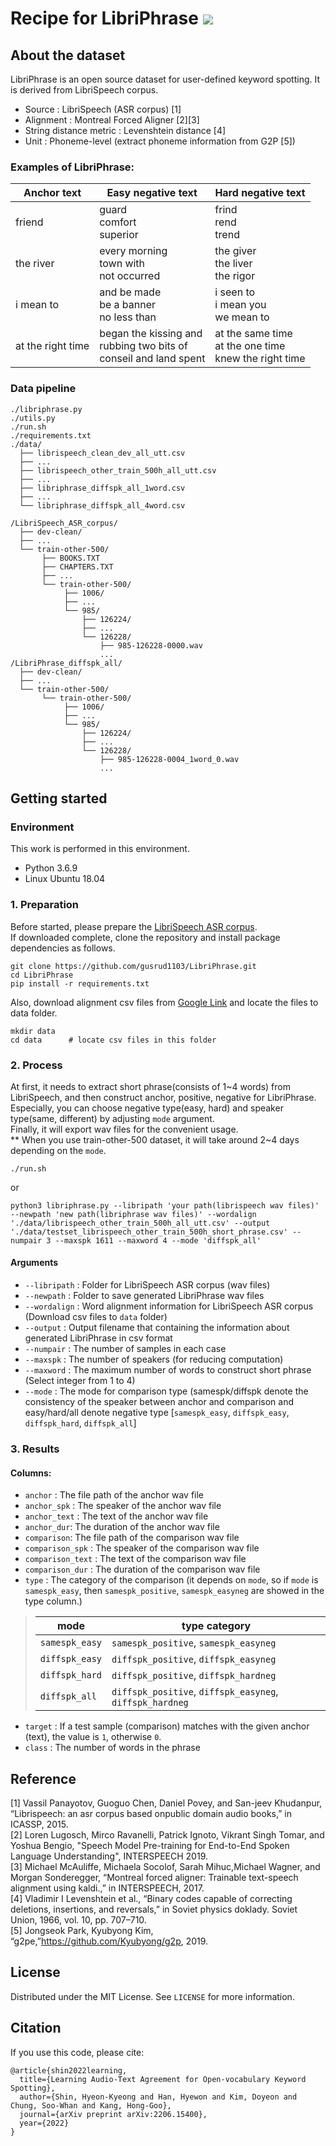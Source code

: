 # Recipe for LibriPhrase <img src="https://img.shields.io/github/license/gusrud1103/LibriPhrase"/></a>
## About the dataset
LibriPhrase is an open source dataset for user-defined keyword spotting.
It is derived from LibriSpeech corpus.
* Source : LibriSpeech (ASR corpus) [1]
* Alignment : Montreal Forced Aligner [2][3]
* String distance metric : Levenshtein distance [4]
* Unit : Phoneme-level (extract phoneme information from G2P [5])

### Examples of LibriPhrase:
|Anchor text|Easy negative text|Hard negative text|
|----|----|----|
|friend|guard<br/>comfort<br/>superior|frind<br/>rend<br/>trend|
|the river|every morning<br/>town with<br/>not occurred|the giver<br/>the liver<br/>the rigor|
|i mean to|and be made<br/>be a banner<br/>no less than|i seen to<br/>i mean you<br/>we mean to|
|at the right time|began the kissing and<br/>rubbing two bits of<br/>conseil and land spent|at the same time<br/>at the one time<br/>knew the right time|

### Data pipeline
```
./libriphrase.py
./utils.py
./run.sh
./requirements.txt
./data/
  ├── librispeech_clean_dev_all_utt.csv
  ├── ...
  ├── librispeech_other_train_500h_all_utt.csv
  ├── ...
  ├── libriphrase_diffspk_all_1word.csv
  ├── ...
  └── libriphrase_diffspk_all_4word.csv
  
/LibriSpeech_ASR_corpus/
  ├── dev-clean/
  ├── ...
  └── train-other-500/
       ├── BOOKS.TXT
       ├── CHAPTERS.TXT
       ├── ...
       └── train-other-500/
            ├── 1006/
            ├── ...
            └── 985/
                ├── 126224/       
                ├── ...
                └── 126228/
                    ├── 985-126228-0000.wav
                    ...
/LibriPhrase_diffspk_all/
  ├── dev-clean/
  ├── ...
  └── train-other-500/
       └── train-other-500/
            ├── 1006/
            ├── ...
            └── 985/
                ├── 126224/       
                ├── ...
                └── 126228/
                    ├── 985-126228-0004_1word_0.wav
                    ...

```

## Getting started
### Environment
This work is performed in this environment. 
* Python 3.6.9
* Linux Ubuntu 18.04

### 1. Preparation
Before started, please prepare the [LibriSpeech ASR corpus](https://www.openslr.org/12). <br/>
If downloaded complete, clone the repository and install package dependencies as follows.
```
git clone https://github.com/gusrud1103/LibriPhrase.git
cd LibriPhrase
pip install -r requirements.txt
```
Also, download alignment csv files from [Google Link](https://drive.google.com/drive/folders/1wfojzLc_RmYpjKoR89uneZbvSXgDTZDV?usp=sharing) and locate the files to data folder.
```
mkdir data
cd data      # locate csv files in this folder
```

### 2. Process
At first, it needs to extract short phrase(consists of 1\~4 words) from LibriSpeech, and then construct anchor, positive, negative for LibriPhrase. <br/>
Especially, you can choose negative type(easy, hard) and speaker type(same, different) by adjusting ```mode``` argument. <br/>
Finally, it will export wav files for the convenient usage. <br/>
** When you use train-other-500 dataset, it will take around 2\~4 days depending on the ```mode```.
```
./run.sh
```
or
```
python3 libriphrase.py --libripath 'your path(librispeech wav files)' --newpath 'new path(libriphrase wav files)' --wordalign './data/librispeech_other_train_500h_all_utt.csv' --output './data/testset_librispeech_other_train_500h_short_phrase.csv' --numpair 3 --maxspk 1611 --maxword 4 --mode 'diffspk_all'
```
#### Arguments
* ```--libripath``` : Folder for LibriSpeech ASR corpus (wav files)
* ```--newpath``` : Folder to save generated LibriPhrase wav files
* ```--wordalign``` : Word alignment information for LibriSpeech ASR corpus (Download csv files to ```data``` folder)
* ```--output``` : Output filename that containing the information about generated LibriPhrase in csv format
* ```--numpair``` : The number of samples in each case 
* ```--maxspk``` : The number of speakers (for reducing computation)
* ```--maxword``` : The maximum number of words to construct short phrase (Select integer from 1 to 4) <br/>
* ```--mode``` : The mode for comparison type (samespk/diffspk denote the consistency of the speaker between anchor and comparison and easy/hard/all denote negative type [```samespk_easy```, ```diffspk_easy```, ```diffspk_hard```, ```diffspk_all```]

### 3. Results
#### Columns:
* ```anchor``` : The file path of the anchor wav file
* ```anchor_spk``` : The speaker of the anchor wav file
* ```anchor_text``` : The text of the anchor wav file
* ```anchor_dur```: The duration of the anchor wav file
* ```comparison```: The file path of the comparison wav file
* ```comparison_spk``` : The speaker of the comparison wav file
* ```comparison_text``` : The text of the comparison wav file
* ```comparison_dur``` : The duration of the comparison wav file
* ```type``` : The category of the comparison (it depends on ```mode```, so if ```mode``` is ```samespk_easy```, then ```samespk_positive```, ```samespk_easyneg``` are showed in the type column.)
>|mode|type category|
>|----|--------|
>|```samespk_easy```|```samespk_positive```, ```samespk_easyneg```|
>|```diffspk_easy```|```diffspk_positive```, ```diffspk_easyneg```|
>|```diffspk_hard```|```diffspk_positive```, ```diffspk_hardneg```|
>|```diffspk_all```|```diffspk_positive```, ```diffspk_easyneg```, ```diffspk_hardneg```|
* ```target``` : If a test sample (comparison) matches with the given anchor (text), the value is ```1```, otherwise ```0```. 
* ```class``` : The number of words in the phrase

## Reference
[1] Vassil Panayotov, Guoguo Chen, Daniel Povey, and San-jeev Khudanpur, “Librispeech:  an asr corpus based onpublic domain audio books,” in ICASSP, 2015.<br/>
[2] Loren Lugosch, Mirco Ravanelli, Patrick Ignoto, Vikrant Singh Tomar, and Yoshua Bengio, "Speech Model Pre-training for End-to-End Spoken Language Understanding", INTERSPEECH 2019. <br/>
[3] Michael McAuliffe, Michaela Socolof,  Sarah  Mihuc,Michael Wagner, and Morgan Sonderegger, “Montreal forced  aligner: Trainable text-speech alignment using kaldi.,” in INTERSPEECH, 2017.<br/>
[4] Vladimir I Levenshtein et al., “Binary codes capable of correcting deletions, insertions, and reversals,” in Soviet physics doklady. Soviet Union, 1966, vol. 10, pp. 707–710.<br/>
[5] Jongseok Park, Kyubyong Kim, “g2pe,”https://github.com/Kyubyong/g2p, 2019.<br/>
## License
Distributed under the MIT License. See ```LICENSE``` for more information.

## Citation
If you use this code, please cite:
```
@article{shin2022learning,
  title={Learning Audio-Text Agreement for Open-vocabulary Keyword Spotting},
  author={Shin, Hyeon-Kyeong and Han, Hyewon and Kim, Doyeon and Chung, Soo-Whan and Kang, Hong-Goo},
  journal={arXiv preprint arXiv:2206.15400},
  year={2022}
}
```
